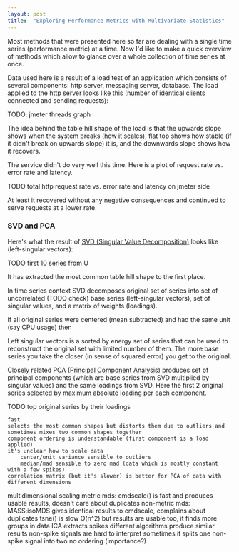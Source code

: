 ```yaml
---
layout: post
title:  "Exploring Performance Metrics with Multivariate Statistics"
---
```


Most methods that were presented here so far are dealing with a single time series (performance metric) at a time. Now I'd like to make a quick overview of methods which allow to glance over a whole collection of time series at once.

Data used here is a result of a load test of an application which consists of several components: http server, messaging server, database. The load applied to the http server looks like this (number of identical clients connected and sending requests):

TODO: jmeter threads graph

The idea behind the table hill shape of the load is that the upwards slope shows when the system breaks (how it scales), flat top shows how stable (if it didn't break on upwards slope) it is, and the downwards slope shows how it recovers.

The service didn't do very well this time. Here is a plot of request rate vs. error rate and latency.

TODO total http request rate vs. error rate and latency on jmeter side

At least it recovered without any negative consequences and continued to serve requests at a lower rate.


### SVD and PCA

Here's what the result of [SVD (Singular Value Decomposition)](https://en.wikipedia.org/wiki/Singular_value_decomposition) looks like (left-singular vectors):

TODO first 10 series from U

It has extracted the most common table hill shape to the first place.

In time series context SVD decomposes original set of series into set of uncorrelated (TODO check) base series (left-singular vectors), set of singular values, and a matrix of weights (loadings). 

If all original series were centered (mean subtracted) and had the same unit (say CPU usage) then

Left singular vectors is a sorted by energy set of series that can be used to reconstruct the original set with limited number of them. The more base series you take the closer (in sense of squared error) you get to the original.

Closely related [PCA (Principal Component Analysis)](https://en.wikipedia.org/wiki/Principal_component_analysis) produces set of principal components (which are base series from SVD multiplied by singular values) and the same loadings from SVD. Here the first 2 original series selected by maximum absolute loading per each component.

TODO top original series by their loadings



    fast 
    selects the most common shapes but distorts them due to outliers and sometimes mixes two common shapes together
    component ordering is understandable (first component is a load applied)
    it's unclear how to scale data
        center/unit variance sensible to outliers
        median/mad sensible to zero mad (data which is mostly constant with a few spikes)
    correlation matrix (but it's slower) is better for PCA of data with different dimensions
multidimensional scaling
    metric mds: cmdscale() is fast and produces usable results, doesn't care about duplicates
    non-metric mds: MASS:isoMDS gives identical results to cmdscale, complains about duplicates
tsne() is slow O(n^2) but results are usable too, it finds more groups in data
ICA
    extracts spikes
    different algorithms produce similar results
    non-spike signals are hard to interpret
    sometimes it splits one non-spike signal into two
    no ordering (importance?)
